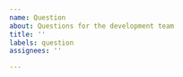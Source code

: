 ```yaml
---
name: Question
about: Questions for the development team
title: ''
labels: question
assignees: ''

---
```



